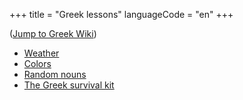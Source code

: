 +++
title = "Greek lessons"
languageCode = "en"
+++

([Jump to Greek
Wiki](/en/%CE%BC%CE%B1%CE%B8%CE%AE%CE%BC%CE%B1%CF%84%CE%B1))

  - [Weather](/en/%CE%9A%CE%B1%CE%B9%CF%81%CF%8C%CF%82)
  - [Colors](/en/%CE%A7%CF%81%CF%8E%CE%BC%CE%B1%CF%84%CE%B1)
  - [Random
    nouns](/en/%CE%9F%CF%85%CF%83%CE%B9%CE%B1%CF%83%CF%84%CE%B9%CE%BA%CE%AC)
  - [The Greek survival kit](/el/The_survival_kit)
